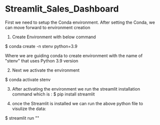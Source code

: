 # Streamlit_Sales_Dashboard

First we need to setup the Conda environment. After setting the Conda, we can move forward to environment creation
1) Create Environment with below command 

$ conda create -n stenv python=3.9

Where we are guiding conda to create environment with the name of "stenv" that uses Python 3.9 version

2) Next we activate the environment

$ conda activate stenv


3) After activating the environment we run the streamlit installation command which is :
$ pip install streamlit

4) once the Streamlit is installed we can run the above python file to visulize the data:

$ streamlit run "<python filename>"

